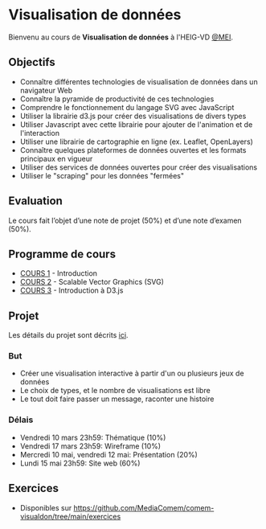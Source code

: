 # Visualisation de données

Bienvenu au cours de **Visualisation de données** à l'HEIG-VD [@MEI](https://heig-vd.ch/formation/bachelor/filieres/ingenierie-des-medias).

## Objectifs

- Connaître différentes technologies de visualisation de données dans un navigateur Web
- Connaître la pyramide de productivité de ces technologies
- Comprendre le fonctionnement du langage SVG avec JavaScript
- Utiliser la librairie d3.js pour créer des visualisations de divers types
- Utiliser Javascript avec cette librairie pour ajouter de l'animation et de l'interaction
- Utiliser une librairie de cartographie en ligne (ex. Leaflet, OpenLayers)
- Connaître quelques plateformes de données ouvertes et les formats principaux en vigueur
- Utiliser des services de données ouvertes pour créer des visualisations
- Utiliser le "scraping" pour les données "fermées"

## Evaluation

Le cours fait l’objet d’une note de projet (50%) et d’une note d’examen (50%).

## Programme de cours

- [COURS 1](https://comem-visualdon.onrender.com/01-intro) - Introduction
- [COURS 2](https://comem-visualdon.onrender.com/02-svg) - Scalable Vector Graphics (SVG)
- [COURS 3](https://comem-visualdon.onrender.com/03-intro-d3) - Introduction à D3.js

## Projet

Les détails du projet sont décrits [ici](https://github.com/MediaComem/comem-visualdon/tree/main/projet).

### But

- Créer une visualisation interactive à partir d'un ou plusieurs jeux de données
- Le choix de types, et le nombre de visualisations est libre
- Le tout doit faire passer un message, raconter une histoire

### Délais

- Vendredi 10 mars 23h59: Thématique (10%)
- Vendredi 17 mars 23h59: Wireframe (10%)
- Mercredi 10 mai, vendredi 12 mai: Présentation (20%)
- Lundi 15 mai 23h59: Site web (60%)

## Exercices

- Disponibles sur https://github.com/MediaComem/comem-visualdon/tree/main/exercices
